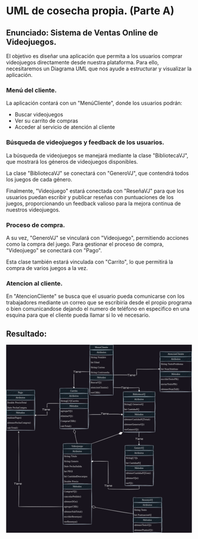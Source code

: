 # UML de cosecha propia. (Parte A)
## Enunciado: Sistema de Ventas Online de Videojuegos.
El objetivo es diseñar una aplicación que permita a los usuarios comprar videojuegos directamente desde nuestra plataforma. Para ello, necesitaremos un Diagrama UML que nos ayude a estructurar y visualizar la aplicación.

### Menú del cliente.

La aplicación contará con un "MenúCliente", donde los usuarios podrán:

- Buscar videojuegos
- Ver su carrito de compras
- Acceder al servicio de atención al cliente

### Búsqueda de videojuegos y feedback de los usuarios.

La búsqueda de videojuegos se manejará mediante la clase "BibliotecaVJ", que mostrará los géneros de videojuegos disponibles. 

La clase "BibliotecaVJ" se conectará con "GeneroVJ", que contendrá todos los juegos de cada género. 

Finalmente, "Videojuego" estará conectada con "ReseñaVJ" para que los usuarios puedan escribir y publicar reseñas con puntuaciones de los juegos, proporcionando un feedback valioso para la mejora continua de nuestros videojuegos.

### Proceso de compra.

A su vez, "GeneroVJ" se vinculará con "Videojuego", permitiendo acciones como la compra del juego. Para gestionar el proceso de compra, "Videojuego" se conectará con "Pago".

Esta clase también estará vinculada con "Carrito", lo que permitirá la compra de varios juegos a la vez.

### Atencion al cliente.

En "AtencionCliente" se busca que el usuario pueda comunicarse con los trabajadores mediante un correo que se escribiría desde el propio programa o bien comunicandose dejando el numero de teléfono en especifico en una esquina para que el cliente pueda llamar si lo vé necesario.

## Resultado:

![Modelo UML](UML_Propia_Cosecha.drawio.png)

